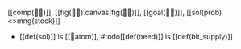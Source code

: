 [[comp(🏳️‍🌈)]], [[fig(🏳️‍🌈).canvas|fig(🏳️‍🌈)]], [[goal(🏳️‍🌈)]], [[sol(prob)<>mng(stock)]]
- [[def(sol)]] is [[🔴atom]], #todo[[def(need)]]  is [[def(bit_supply)]]
